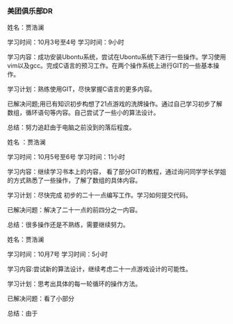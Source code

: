 ### 美团俱乐部DR

姓名：贾浩澜

学习时间：10月3号至4号  学习时间：9小时

学习内容：成功安装Ubontu系统，尝试在Ubontu系统下进行一些操作。学习使用vim以及gcc。完成C语言的预习工作。在两个操作系统上进行GIT的一些基本操作。

学习计划：熟练使用GIT，尽快掌握C语言的更多内容。

已解决问题;用已有知识初步构想了21点游戏的洗牌操作。通过自己学习初步了解数组，循环语句等内容。自己尝试了一些小的算法设计。

总结：努力追赶由于电脑之前没到的落后程度。





姓名 ：贾浩澜

学习时间：10月5号至6号   学习时间：11小时

学习内容：继续学习书本上的内容， 看了部分GIT的教程，通过询问同学学长学姐的方式熟悉了一些操作，了解了数组的具体内容。

学习计划：尽快完成  初步的二十一点编写工作。学习如何提交代码。

已解决问题：解决了二十一点的前四分之一内容。

总结：很多操作还是不熟练，需要继续努力。









姓名：贾浩澜

学习时间：10月7号  学习时间：5小时

学习内容:尝试新的算法设计，继续考虑二十一点游戏设计的可能性。

学习计划：思考出具体的每一轮循环的操作方法。

已解决问题：看了小部分

总结：由于